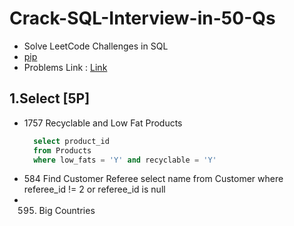 # Crack-SQL-Interview-in-50-Qs
  - Solve LeetCode Challenges in SQL
  - [pip](https://pip.pypa.io/en/stable/)
  - Problems Link : [Link](https://leetcode.com/studyplan/top-sql-50/) 
## 1.Select [5P]
 - 1757 Recyclable and Low Fat Products
   ``` sql
     select product_id
     from Products
     where low_fats = 'Y' and recyclable = 'Y'
   ```
 - 584 Find Customer Referee
   select name
  from Customer
  where referee_id != 2 or referee_id is null
- 595. Big Countries
       
